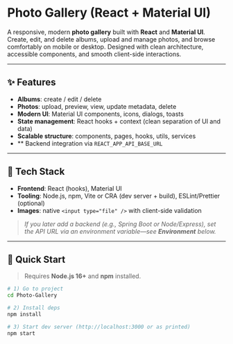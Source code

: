 # Photo Gallery (React + Material UI)

A responsive, modern **photo gallery** built with **React** and **Material UI**. Create, edit, and delete albums, upload and manage photos, and browse comfortably on mobile or desktop. Designed with clean architecture, accessible components, and smooth client-side interactions.

---

## ✨ Features

- **Albums**: create / edit / delete
- **Photos**: upload, preview, view, update metadata, delete
- **Modern UI**: Material UI components, icons, dialogs, toasts
- **State management**: React hooks + context (clean separation of UI and data)
- **Scalable structure**: components, pages, hooks, utils, services
- ** Backend integration via `REACT_APP_API_BASE_URL`

---

## 🧱 Tech Stack

- **Frontend**: React (hooks), Material UI
- **Tooling**: Node.js, npm, Vite or CRA (dev server + build), ESLint/Prettier (optional)
- **Images**: native `<input type="file" />` with client-side validation

> _If you later add a backend (e.g., Spring Boot or Node/Express), set the API URL via an environment variable—see **Environment** below._

---

## 🚀 Quick Start

> Requires **Node.js 16+** and **npm** installed.

```bash
# 1) Go to project
cd Photo-Gallery

# 2) Install deps
npm install

# 3) Start dev server (http://localhost:3000 or as printed)
npm start
